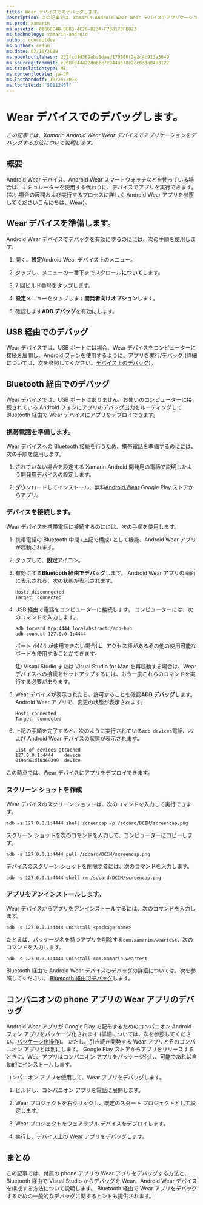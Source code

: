 ```yaml
---
title: Wear デバイスでのデバッグします。
description: この記事では、Xamarin.Android Wear Wear デバイスでアプリケーションをデバッグする方法について説明します。
ms.prod: xamarin
ms.assetid: 01668E4B-BB83-4C26-B23A-F788173FB823
ms.technology: xamarin-android
author: conceptdev
ms.author: crdun
ms.date: 02/16/2018
ms.openlocfilehash: 232fcd1d369eba1daad170986f2e2c4c913a3649
ms.sourcegitcommit: e268fd44422d0bbc7c944a678e2cc633a0493122
ms.translationtype: MT
ms.contentlocale: ja-JP
ms.lasthandoff: 10/25/2018
ms.locfileid: "50112467"
---
```

# <a name="debug-on-a-wear-device"></a>Wear デバイスでのデバッグします。

_この記事では、Xamarin.Android Wear Wear デバイスでアプリケーションをデバッグする方法について説明します。_


## <a name="overview"></a>概要

Android Wear デバイス、Android Wear スマートウォッチなどを使っている場合は、エミュレーターを使用する代わりに、デバイスでアプリを実行できます。 (ない場合の展開および実行するプロセスに詳しく Android Wear アプリを参照してください[こんにちは、Wear](~/android/wear/get-started/hello-wear.md))。

## <a name="prepare-the-wear-device"></a>Wear デバイスを準備します。

Android Wear デバイスでデバッグを有効にするのにには、次の手順を使用します。

1.  開く、**設定**Android Wear デバイス上のメニュー。

2.  タップし、メニューの一番下までスクロール**について**します。

3.  7 回ビルド番号をタップします。

4.  **設定**メニューをタップします**開発者向けオプション**します。

5.  確認します**ADB デバッグ**を有効にします。


## <a name="debugging-over-usb"></a>USB 経由でのデバッグ

Wear デバイスでは、USB ポートには場合、Wear デバイスをコンピューターに接続を展開し、Android フォンを使用するように、アプリを実行/デバッグ (詳細については、次を参照してください。[デバイス上のデバッグ](~/android/deploy-test/debugging/debug-on-device.md))。


## <a name="debugging-over-bluetooth"></a>Bluetooth 経由でのデバッグ

Wear デバイスでは、USB ポートはありません、お使いのコンピューターに接続されている Android フォンにアプリのデバッグ出力をルーティングして Bluetooth 経由で Wear デバイスにアプリをデプロイできます。 

### <a name="prepare-your-phone"></a>携帯電話を準備します。

Wear デバイスへの Bluetooth 接続を行うため、携帯電話を準備するのにには、次の手順を使用します。 

1.  されていない場合を設定する Xamarin.Android 開発用の電話で説明したよう[開発用デバイスの設定](~/android/get-started/installation/set-up-device-for-development.md)します。

2.  ダウンロードしてインストール、無料[Android Wear](https://play.google.com/store/apps/details?id=com.google.android.wearable.app) Google Play ストアからアプリ。

### <a name="connect-the-device"></a>デバイスを接続します。

Wear デバイスを携帯電話に接続するのにには、次の手順を使用します。

1.  携帯電話の Bluetooth 中間 (上記で構成) として機能、Android Wear アプリが起動されます。 

2.  タップして、**設定**アイコン。

3.  有効にする**Bluetooth 経由でデバッグ**します。 Android Wear アプリの画面に表示される、次の状態が表示されます。

        Host: disconnected
        Target: connected

4.  USB 経由で電話をコンピューターに接続します。 コンピューターには、次のコマンドを入力します。

    ```shell
    adb forward tcp:4444 localabstract:/adb-hub
    adb connect 127.0.0.1:4444
    ```

    ポート 4444 が使用できない場合は、アクセス権があるその他の使用可能なポートを使用することができます。 

    **注**: Visual Studio または Visual Studio for Mac を再起動する場合は、Wear デバイスへの接続をセットアップするには、もう一度これらのコマンドを実行する必要があります。

5.  Wear デバイスが表示されたら、許可することを確認**ADB デバッグ**します。 Android Wear アプリで、変更の状態が表示されます。

        Host: connected
        Target: connected

6.  上記の手順を完了すると、次のように実行されている`adb devices`電話、および Android Wear デバイスの状態が表示されます。

        List of devices attached
        127.0.0.1:4444    device
        019ad61df0a69399  device

この時点では、Wear デバイスにアプリをデプロイできます。

<a name="screenshots" />

### <a name="taking-screenshots"></a>スクリーン ショットを作成

Wear デバイスのスクリーン ショットは、次のコマンドを入力して実行できます。 

```shell
adb -s 127.0.0.1:4444 shell screencap -p /sdcard/DCIM/screencap.png
```

スクリーン ショットを次のコマンドを入力して、コンピューターにコピーします。

```shell
adb -s 127.0.0.1:4444 pull /sdcard/DCIM/screencap.png
```

デバイスのスクリーン ショットを削除するには、次のコマンドを入力します。

```shell
adb -s 127.0.0.1:4444 shell rm /sdcard/DCIM/screencap.png
```


### <a name="uninstalling-an-app"></a>アプリをアンインストールします。

Wear デバイスからアプリをアンインストールするには、次のコマンドを入力します。

```shell
adb -s 127.0.0.1:4444 uninstall <package name>
```

たとえば、パッケージ名を持つアプリを削除する`com.xamarin.weartest`、次のコマンドを入力します。

```shell
adb -s 127.0.0.1:4444 uninstall com.xamarin.weartest
```

Bluetooth 経由で Android Wear デバイスのデバッグの詳細については、次を参照してください。 [Bluetooth 経由でデバッグ](https://developer.android.com/training/wearables/apps/bt-debugging.html)します。


## <a name="debugging-a-wear-app-with-a-companion-phone-app"></a>コンパニオンの phone アプリの Wear アプリのデバッグ

Android Wear アプリが Google Play で配布するためのコンパニオン Android フォン アプリをパッケージ化されます (詳細については、次を参照してください。[パッケージ化操作](~/android/wear/deploy-test/packaging.md))。 ただし、引き続き開発する Wear アプリとそのコンパニオン アプリとは別にします。 Google Play ストアからアプリをリリースするときに、Wear アプリはコンパニオン アプリをパッケージ化し、可能であれば自動的にインストールします。

コンパニオン アプリを使用して、Wear アプリをデバッグします。 

1.  ビルドし、コンパニオン アプリを電話に展開します。

2.  Wear プロジェクトを右クリックし、既定のスタート プロジェクトとして設定します。

3.  Wear プロジェクトをウェアラブル デバイスをデプロイします。

4.  実行し、デバイス上の Wear アプリをデバッグします。

 
## <a name="summary"></a>まとめ

この記事では、付属の phone アプリの Wear アプリをデバッグする方法と、Bluetooth 経由で Visual Studio からデバッグを Wear、Android Wear デバイスを構成する方法について説明します。 Bluetooth 経由で Wear アプリをデバッグするための一般的なデバッグに関するヒントも提供されます。
